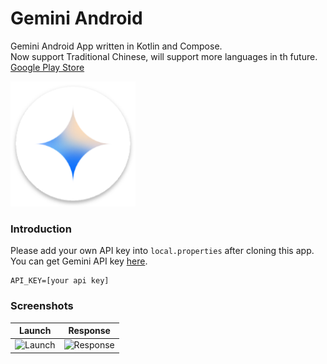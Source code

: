 # Gemini Android
Gemini Android App written in Kotlin and Compose.  
Now support Traditional Chinese, will support more languages in th future.  
[Google Play Store](https://play.google.com/store/apps/details?id=levi.lin.gemini.android)  

<img src="https://github.com/gy6543721/GeminiAndroid/blob/main/app/src/main/res/mipmap-xxxhdpi/ic_launcher.png" height="200"/>

### Introduction
Please add your own API key into `local.properties` after cloning this app.  
You can get Gemini API key [here](https://ai.google.dev/).  

```
API_KEY=[your api key]
```
### Screenshots

Launch | Response
:--: | :--:
<img width="271" alt="Launch" src="https://github.com/gy6543721/GeminiAndroid/assets/46208481/9185036a-8177-4c22-9a88-a712a1c1e186"> | <img width="271" alt="Response" src="https://github.com/gy6543721/GeminiAndroid/assets/46208481/129de908-4dfe-4843-909c-b22fbcdc34d4">
